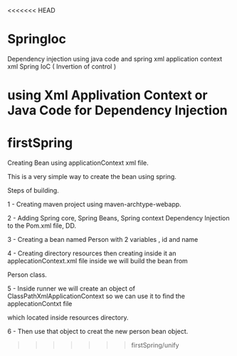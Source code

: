 <<<<<<< HEAD
# SpringIoc
Dependency injection using java code and spring xml application context xml
Spring IoC ( Invertion of control )

using Xml Applivation Context or Java Code for Dependency Injection
=======
# firstSpring
Creating Bean using applicationContext xml file.

This is a very simple way to create the bean using spring.

Steps of building.

1 - Creating maven project using maven-archtype-webapp.

2 - Adding Spring core, Spring Beans, Spring context Dependency Injection to the Pom.xml file, DD.

3 - Creating a bean named Person with 2 variables , id and name

4 - Creating directory resources then creating inside it an applecationContext.xml file inside we will build the bean from

Person class.

5 - Inside runner we will create an object of  ClassPathXmlApplicationContext so we can use it to find the applecationContxt file 

which located inside resources directory.

6 - Then use that object to creat the new person bean object.
>>>>>>> firstSpring/unify

